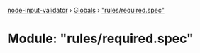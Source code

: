 [node-input-validator](../README.md) › [Globals](../globals.md) › ["rules/required.spec"](_rules_required_spec_.md)

# Module: "rules/required.spec"


